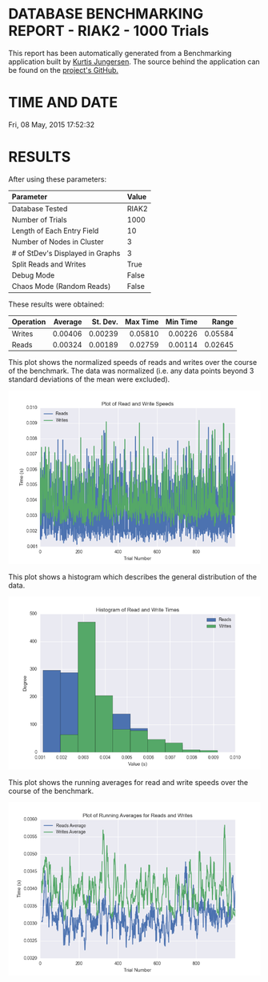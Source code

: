 DATABASE BENCHMARKING REPORT - RIAK2 - 1000 Trials
=========================================

This report has been automatically generated from a Benchmarking application
built by [Kurtis Jungersen](http://kmjungersen.com).  The source behind the application can be found on the [project's GitHub.](https://github.com/kmjungersen/DB-Benchmarking)

TIME AND DATE
=============

Fri, 08 May, 2015 17:52:32


RESULTS
=======

After using these parameters:

| Parameter                        | Value   |
|:---------------------------------|:--------|
| Database Tested                  | RIAK2   |
| Number of Trials                 | 1000    |
| Length of Each Entry Field       | 10      |
| Number of Nodes in Cluster       | 3       |
| # of StDev's Displayed in Graphs | 3       |
| Split Reads and Writes           | True    |
| Debug Mode                       | False   |
| Chaos Mode (Random Reads)        | False   |

These results were obtained:

| Operation   |   Average |   St. Dev. |   Max Time |   Min Time |   Range |
|:------------|----------:|-----------:|-----------:|-----------:|--------:|
| Writes      |   0.00406 |    0.00239 |    0.05810 |    0.00226 | 0.05584 |
| Reads       |   0.00324 |    0.00189 |    0.02759 |    0.00114 | 0.02645 |

This plot shows the normalized speeds of reads and writes over the course of the benchmark.  The data was normalized (i.e. any data points beyond 3 standard deviations of the mean were excluded).

![Alt text](images/RIAK2-May08-2015-17:52:32-rw.png "rw")

This plot shows a histogram which describes the general distribution of the data.

![Alt text](images/RIAK2-May08-2015-17:52:32-stats.png "stats")

This plot shows the running averages for read and write speeds over the course of the benchmark.

![Alt text](images/RIAK2-May08-2015-17:52:32-running_averages.png "running_averages")